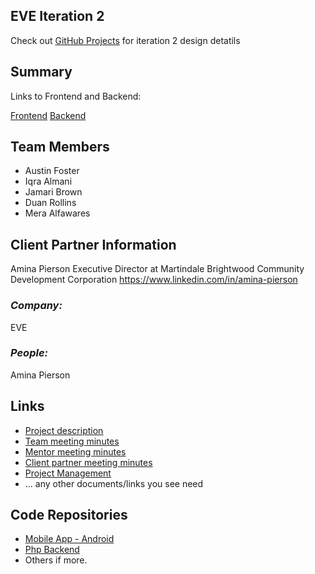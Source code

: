 ## EVE  Iteration 2
Check out [GitHub Projects](https://github.com/ialmani/EVE/projects/3) for iteration 2 design detatils

## **Summary**
Links to Frontend and Backend:

[Frontend](https://github.com/ialmani/EVE-Front-End/tree/1.0.0)
[Backend](https://github.com/ialmani/EVE-Back-End/tree/1.0.0)

## **Team Members**

- Austin Foster
- Iqra Almani
- Jamari Brown
- Duan Rollins
- Mera Alfawares

## **Client Partner Information**
Amina Pierson 
Executive Director at Martindale Brightwood Community Development Corporation
https://www.linkedin.com/in/amina-pierson

### *Company:*
EVE

### *People:*
Amina Pierson 

## **Links**

- [Project description](ProjectDescription.md)
- [Team meeting minutes](MeetingMinutes/Team)
- [Mentor meeting minutes](MeetingMinutes/Mentor)
- [Client partner meeting minutes](MeetingMinutes/ClientPartner)
- [Project Management](https://github.com/ialmani/EVE/projects/2)
- ... any other documents/links you see need

## **Code Repositories**

- [Mobile App - Android](https://www.github.com/WHEREEVER_THE_ANDROID_CODE_IS/)
- [Php Backend](https://www.github.com/WHEREEVER_THE_PHP_CODE_IS)
- Others if more.

